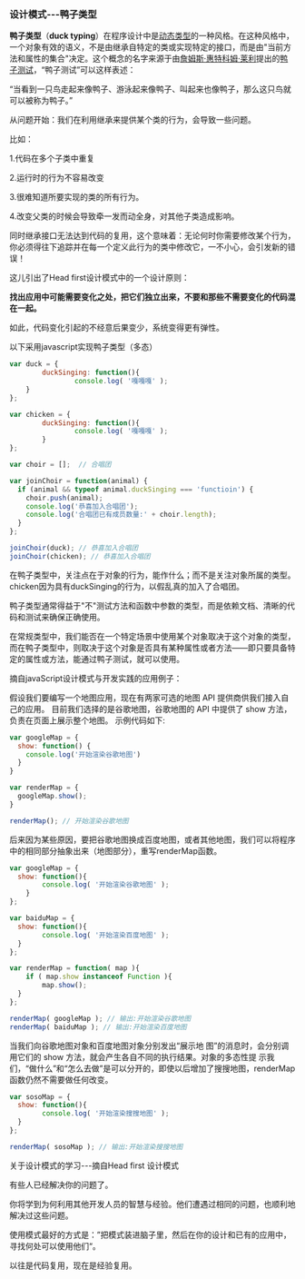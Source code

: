 ### 设计模式---鸭子类型

**鸭子类型**（**duck typing**）在程序设计中是[动态类型](https://zh.wikipedia.org/wiki/類型系統)的一种风格。在这种风格中，一个对象有效的语义，不是由继承自特定的类或实现特定的接口，而是由"当前方法和属性的集合"决定。这个概念的名字来源于由[詹姆斯·惠特科姆·莱利](https://zh.wikipedia.org/w/index.php?title=詹姆斯·惠特科姆·莱利&action=edit&redlink=1)提出的[鸭子测试](https://zh.wikipedia.org/wiki/鸭子测试)，“鸭子测试”可以这样表述：

“当看到一只鸟走起来像鸭子、游泳起来像鸭子、叫起来也像鸭子，那么这只鸟就可以被称为鸭子。”

从问题开始：我们在利用继承来提供某个类的行为，会导致一些问题。

比如：

1.代码在多个子类中重复

2.运行时的行为不容易改变

3.很难知道所要实现的类的所有行为。

4.改变父类的时候会导致牵一发而动全身，对其他子类造成影响。

同时继承接口无法达到代码的复用，这个意味着：无论何时你需要修改某个行为，你必须得往下追踪并在每一个定义此行为的类中修改它，一不小心，会引发新的错误！

这儿引出了Head first设计模式中的一个设计原则：

**找出应用中可能需要变化之处，把它们独立出来，不要和那些不需要变化的代码混在一起。**

如此，代码变化引起的不经意后果变少，系统变得更有弹性。

以下采用javascript实现鸭子类型（多态）

```javascript
var duck = {
		duckSinging: function(){
				console.log( '嘎嘎嘎' ); 
    }
};

var chicken = {
		duckSinging: function(){
				console.log( '嘎嘎嘎' );
		}
};

var choir = [];  // 合唱团

var joinChoir = function(animal) {
  if (animal && typeof animal.duckSinging === 'functioin') {
    choir.push(animal);
    console.log('恭喜加入合唱团');
    console.log('合唱团已有成员数量:' + choir.length);
  }
};

joinChoir(duck); // 恭喜加入合唱团
joinChoir(chicken); // 恭喜加入合唱团
```

在鸭子类型中，关注点在于对象的行为，能作什么；而不是关注对象所属的类型。chicken因为具有duckSinging的行为，以假乱真的加入了合唱团。

鸭子类型通常得益于"不"测试方法和函数中参数的类型，而是依赖文档、清晰的代码和测试来确保正确使用。

在常规类型中，我们能否在一个特定场景中使用某个对象取决于这个对象的类型，而在鸭子类型中，则取决于这个对象是否具有某种属性或者方法——即只要具备特定的属性或方法，能通过鸭子测试，就可以使用。

摘自javaScript设计模式与开发实践的应用例子：

假设我们要编写一个地图应用，现在有两家可选的地图 API 提供商供我们接入自己的应用。 目前我们选择的是谷歌地图，谷歌地图的 API 中提供了 show 方法，负责在页面上展示整个地图。 示例代码如下:

```javascript
var googleMap = {
  show: function() {
    console.log('开始渲染谷歌地图')
  }
} 

var renderMap = {
  googleMap.show();
}

renderMap(); // 开始渲染谷歌地图
```

后来因为某些原因，要把谷歌地图换成百度地图，或者其他地图，我们可以将程序中的相同部分抽象出来（地图部分），重写renderMap函数。

```javascript
var googleMap = { 
  show: function(){
		console.log( '开始渲染谷歌地图' ); 
	}
};

var baiduMap = { 
  show: function(){
		console.log( '开始渲染百度地图' ); 
  }
};

var renderMap = function( map ){
	if ( map.show instanceof Function ){
		map.show(); 
  }
};

renderMap( googleMap ); // 输出:开始渲染谷歌地图 
renderMap( baiduMap ); // 输出:开始渲染百度地图
```

当我们向谷歌地图对象和百度地图对象分别发出“展示地 图”的消息时，会分别调用它们的 show 方法，就会产生各自不同的执行结果。对象的多态性提 示我们，“做什么”和“怎么去做”是可以分开的，即使以后增加了搜搜地图，renderMap 函数仍然不需要做任何改变。

```javascript
var sosoMap = { 
  show: function(){
		console.log( '开始渲染搜搜地图' ); 
  }
};

renderMap( sosoMap ); // 输出:开始渲染搜搜地图
```

关于设计模式的学习---摘自Head first 设计模式

有些人已经解决你的问题了。

你将学到为何利用其他开发人员的智慧与经验。他们遭遇过相同的问题，也顺利地解决过这些问题。

使用模式最好的方式是：”把模式装进脑子里，然后在你的设计和已有的应用中，寻找何处可以使用他们“。

以往是代码复用，现在是经验复用。


